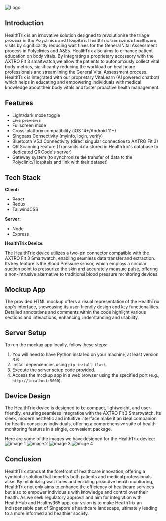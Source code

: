 

![Logo](https://raw.githubusercontent.com/babymonie/healthtrix/main/HealthTrixHorizontalLogo.png)

## Introduction

HealthTrix is an innovative solution designed to revolutionize the triage process in the Polyclinics and Hospitals. HealthTrix transcends healthcare visits by significantly reducing wait times for the General Vital Assessment process in Polyclinics and A&Es. HealthTrix also aims to enhance patient education on body vitals. By integrating a proprietary accessory with the AXTRO Fit 3 smartwatch,we allow the patients to autonomously collect vital body metrics, significantly reducing the workload on healthcare professionals and streamlining the General Vital Assessment process. HealthTrix is integrated with our proprietary VitaLearn (AI powered chatbot) which helps in educating and empowering individuals with medical knowledge about their body vitals and foster proactive health management.

## Features

- Light/dark mode toggle
- Live previews
- Fullscreen mode
- Cross-platform compatibility (iOS 14+/Android 11+)
- Singpass Connectivity (myinfo, login, verify)
- Bluetooth V5.3 Connectivity (direct singular connection to AXTRO Fit 3)
- QR Scanning Feature (Transmits data stored in HealthTrix's database to dedicated QR Code's server)
- Gateway system (to synchronize the transfer of data to the Polyclinic/Hospitals and link with their dataset)

## Tech Stack

**Client:** 
- React
- Redux
- TailwindCSS

**Server:** 
- Node
- Express

**HealthTrix Device:**

The HealthTrix device utilizes a two-pin connector compatible with the AXTRO Fit 3 Smartwatch, enabling seamless data transfer and extraction. Its key feature is the Blood Pressure sensor, which employs a circular suction point to pressurize the skin and accurately measure pulse, offering a non-intrusive alternative to traditional blood pressure monitoring devices.

## Mockup App

The provided HTML mockup offers a visual representation of the HealthTrix app's interface, showcasing its user-friendly design and key functionalities. Detailed annotations and comments within the code highlight various sections and interactions, enhancing understanding and usability.

## Server Setup

To run the mockup app locally, follow these steps:
1. You will need to have Python installed on your machine, at least version 3.6.
1. Install dependencies using `pip install flask`.
2. Execute the server setup code provided.
3. Access the mockup app in a web browser using the specified port (e.g., `http://localhost:5000`).

## Device Design

The HealthTrix device is designed to be compact, lightweight, and user-friendly, ensuring seamless integration with the AXTRO Fit 3 Smartwatch. Its sleek, modern aesthetic and intuitive interface make it an ideal companion for health-conscious individuals, offering a comprehensive suite of health monitoring features in a single, convenient package.

Here are some of the images we have designed for the HealthTrix device:
![image 1](https://github.com/babymonie/healthtrix/raw/main/9c8d9c38-532b-4e2d-a449-82e8db967cbd.jfif)
![image 2](https://github.com/babymonie/healthtrix/raw/main/8a5e87cb-02dd-4f88-abaa-ae7f4dcfbcfd.jfif)
![image 3](https://github.com/babymonie/healthtrix/raw/main/7faeae46-8b42-418a-b134-153aac62df92.jfif)
![image 4](https://github.com/babymonie/healthtrix/raw/main/09e5c963-800b-48c8-b389-7048b9159e91.jfif)
## Conclusion

HealthTrix stands at the forefront of healthcare innovation, offering a symbiotic solution that benefits both patients and medical professionals alike. By minimizing wait times and enabling proactive health monitoring, HealthTrix not only aims to enhance the efficiency of healthcare services but also to empower individuals with knowledge and control over their health. As we seek regulatory approval and aim for integration with HealthHub and Healthy365 app, our vision is to make HealthTrix an indispensable part of Singapore's healthcare landscape, ultimately leading to a more informed and healthier society.

